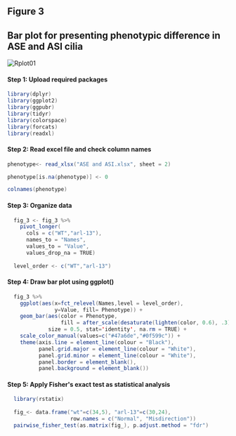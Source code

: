 ## Figure 3

##  Bar plot for presenting phenotypic difference in ASE and ASI cilia 

![Rplot01](https://github.com/mervegulturan/BBSome-regulates-ARL13B-dependent-joint-elongation-of-two-distinct-cilia-in-C.-elegans/assets/96948625/da2de1a0-1c1f-49fb-b7cf-a27e4f27e23b)

#### Step 1: Upload required packages

``` Java  
library(dplyr)
library(ggplot2)
library(ggpubr)
library(tidyr)
library(colorspace)
library(forcats)
library(readxl)
```


#### Step 2: Read excel file and check column names

``` Java 
phenotype<- read_xlsx("ASE and ASI.xlsx", sheet = 2)

phenotype[is.na(phenotype)] <- 0  

colnames(phenotype)
```

#### Step 3: Organize data

``` Java 
  fig_3 <- fig_3 %>%
    pivot_longer(
      cols = c("WT","arl-13"),
      names_to = "Names",
      values_to = "Value",
      values_drop_na = TRUE)
  
  level_order <- c("WT","arl-13")
```  

#### Step 4: Draw bar plot using ggplot()

``` Java 
  fig_3 %>%
    ggplot(aes(x=fct_relevel(Names,level = level_order),
               y=Value, fill= Phenotype)) +
    geom_bar(aes(color = Phenotype,
                 fill = after_scale(desaturate(lighten(color, 0.6), .3))),
             size = 0.5, stat='identity', na.rm = TRUE) +
    scale_color_manual(values=c("#47a6de","#0f599c")) +
    theme(axis.line = element_line(colour = "Black"),
          panel.grid.major = element_line(colour = "White"),
          panel.grid.minor = element_line(colour = "White"),
          panel.border = element_blank(),
          panel.background = element_blank())
```

#### Step 5: Apply Fisher's exact test as statistical analysis

``` Java 
  library(rstatix)
  
  fig_<- data.frame("wt"=c(34,5), "arl-13"=c(30,24),
                    row.names = c("Normal", "Misdirection"))
  pairwise_fisher_test(as.matrix(fig_), p.adjust.method = "fdr")
```
